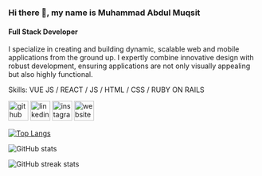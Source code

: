 ### Hi there 👋, my name is Muhammad Abdul Muqsit
#### Full Stack Developer
I specialize in creating and building dynamic, scalable web and mobile applications from the ground up. I expertly combine innovative design with robust development, ensuring applications are not only visually appealing but also highly functional.

Skills: VUE JS / REACT / JS / HTML / CSS / RUBY ON RAILS


[<img src='https://cdn.jsdelivr.net/npm/simple-icons@3.0.1/icons/github.svg' alt='github' height='40'>](https://github.com/AbdulMuqsit112)  [<img src='https://cdn.jsdelivr.net/npm/simple-icons@3.0.1/icons/linkedin.svg' alt='linkedin' height='40'>](https://www.linkedin.com/in/https://www.linkedin.com/in/abdul-muqsit-89a90518b/)  [<img src='https://cdn.jsdelivr.net/npm/simple-icons@3.0.1/icons/instagram.svg' alt='instagram' height='40'>](https://www.instagram.com/https://www.instagram.com/muqsit.codes/)  [<img src='https://cdn.jsdelivr.net/npm/simple-icons@3.0.1/icons/icloud.svg' alt='website' height='40'>](https://muqsit.dev/)  

[![Top Langs](https://github-readme-stats.vercel.app/api/top-langs/?username=AbdulMuqsit112)](https://github.com/anuraghazra/github-readme-stats)

![GitHub stats](https://github-readme-stats.vercel.app/api?username=AbdulMuqsit112&show_icons=true)  

![GitHub streak stats](https://streak-stats.demolab.com/?user=AbdulMuqsit112)  

